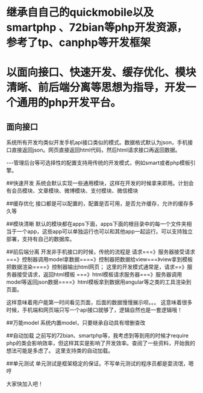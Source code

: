 
# 继承自自己的quickmobile以及smartphp 、72bian等php开发资源，参考了tp、canphp等开发框架


# 以面向接口、快速开发、缓存优化、模块清晰、前后端分离等思想为指导，开发一个通用的php开发平台。


## 面向接口
系统所有开发均类似开发手机api接口类似的模式。数据格式默认为json，手机接口直接返回json。网页直接返回html代码，然后html请求接口再返回数据。

---管理后台等可选择性的配置支持用传统的开发模式，例如smart或者php模板引擎。

##快速开发
系统会默认实现一些通用模块，这样在开发的时候拿来即用。计划会有会员模块、文章模块、微博模块、支付模块、微信模块

##缓存优化
接口都是可以配置的，配置是否可用，是否允许缓存，允许的缓存多久等

##模块清晰
默认的模块都在apps下面，apps下面的根目录中的每一个文件夹相当于一个app，这些app可以单独运行也可以和其他app一起运行。可以支持独立部署，支持有自己的数据库。

##前后端分离
开发非手机接口的时候，传统的流程是 请求===》服务器接受请求===》控制器调用model拿数据====》控制器把数据给view===》view拿到模板把数据渲染====》控制器输出html网页；
这里的开发模式通常是，请求==》服务器接受请求，返回html模板 ===》html模板请求服务器===》服务器调用model等返回json数据====》html模板拿到数据用angular等之类的工具渲染到页面。

这样意味着用户能第一时间看见页面，后面的数据慢慢展示呗。。。
这意味着很多时候，手机端和网页端只写一个api接口就够了，逻辑自然也是一套逻辑哦！


##万能model
系统内置model，只要继承自动具有增删查改


##自动加载
之前写的72bian、smartphp等，我考虑到等到用的时候才require php的类会影响效率，但这样其实是影响了开发效率。查阅了一些资料，开始我的想法可能是多虑了。
这里支持类的自动加载。


##单元测试
单元测试是框架稳定的保证。不写单元测试的程序员都是耍流氓，嗯哼


大家快加入吧！

